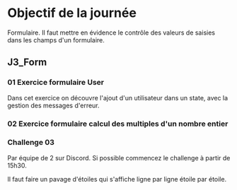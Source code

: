 # Objectif de la journée

Formulaire. Il faut mettre en évidence le contrôle des valeurs de saisies dans les champs d'un formulaire.

## J3_Form

### 01 Exercice formulaire User

Dans cet exercice on découvre l'ajout d'un utilisateur dans un state, avec la gestion des messages d'erreur.

### 02 Exercice formulaire calcul des multiples d'un nombre entier

### Challenge 03

Par équipe de 2 sur Discord. Si possible commencez le challenge à partir de 15h30.

Il faut faire un pavage d'étoiles qui s'affiche ligne par ligne étoile par étoile.
